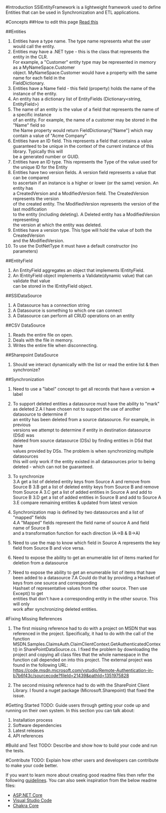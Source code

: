 #Introduction
SSIEntityFramework is a lightweight framework used to define Entities that can be used in Synchronization and ETL applications.  

#Concepts
##How to edit this page
[Read this](https://www.visualstudio.com/en-us/docs/reference/markdown-guidance)

##Entities
1. Entities have a type name. The type name represents what the user would call the entity.
2. Entities may have a .NET type - this is the class that represents the entity in the CLR.	 
For example, a "Customer" entity type may be represented in memory as a MyNameSpace.Customer  
object. MyNameSpace.Customer would have a property with the same name for each field in the  
FieldDictionary.
3. Entities have a Name field - this field (property) holds the name of the instance of the entity.
4. An entity has a dictionary list of EntityFields (Dictionary<string, EntityField>)
5. The name of an entity is the value of a field that represents the name of a specific instance  
of an entity. For example, the name of a customer may be stored in the "Name" field so  
the Name property would return FieldDictionary["Name"] which may contain a value of "Acme Company" 
6. Entities have an ID field. This represents a field that contains a value guaranteed 
to be unique in the context of the current instance of this library. Typically this will  
be a generated number or GUID.
7. Entities have an ID type. This represents the Type of the value used for the unique ID for the Entity
8. Entities have two version fields. A version field represents a value that can be compared  
to ascertain if an instance is a higher or lower (or the same) version. An entity has  
a CreatedVersion and a ModifiedVersion field. The CreatedVersion represents the version  
of the created entity. The ModifiedVersion represents the version of the last modification  
to the entity (including deleting). A Deleted entity has a ModifiedVersion representing  
the version at which the entity was deleted. 
9. Entities have a version type. This type will hold the value of both the CreatedVersion  
and the ModifiedVersion.
10. To use the DotNetType it must have a default constructor (no parameters)


##EntityField
1. An EntityField aggregates an object that implements IEntityField.
2. An IEntityField object implements a Validate(dynamic value) that can validate that value  
can be stored in the IEntityField object. 

##SSIDataSource
1. A Datasource has a connection string
2. A Datasource is something to which one can connect 
3. A Datasource can perform all CRUD operations on an entity

##CSV DataSource
1. Reads the entire file on open.
2. Deals with the file in memory.
3. Writes the entire file when disconnecting.

##Sharepoint DataSource
1. Should we interact dynamically with the list or read the entire list & then synchronize?
 

##Synchronization
1. Need to use a "label" concept to get all records that have a version => label
2. To support deleted entities a datasource must have the ability to "mark" as deleted
  2.A   I have chosen not to support the use of another datasource to determine if  
    an entity has been deleted from a source datasource. For example, in previous  
    versions we attempt to determine if entity in destination datasource (DSd) was  
    deleted from source datasource (DSs) by finding entities in DSd that have  
    values provided by DSs. The problem is when synchronizing multiple datasources  
    this will only work if the entity existed in all datasources prior to being  
    deleted - which can not be guaranteed.
    
3. To synchronize  
  3.A get a list of deleted entity keys from Source A and remove from Source B
  3.B get a list of deleted entity keys from Source B and remove from Source A
  3.C get a list of added entities in Source A and add to Source B
  3.D get a list of added entities in Source B and add to Source A
  3.E compare remaining entities & updated from latest version
  
4. Synchronization map is defined by two datasources and a list of "mapped" fields  
  4.A "Mapped" fields represent the field name of source A and field name of Source B  
  and a transformation function for each direction (A->B & B->A)
   
5. Need to use the map to know which field in Source A represents the key field from Source B and vice versa.
 
6. Need to expose the ability to get an enumerable list of items marked for deletion from a datasource

7. Need to expose the ability to get an enumerable list of items that have been added to a datasource
  7.A Could do that by providing a Hashset of keys from one source and corresponding  
  Hashset of representative values from the other source. Then use Except() to get  
  entities that don't have a corresponding entity in the other source. This will only  
  work after synchronizing deleted entities.

#Fixing Missing References
1. The first missing reference had to do with a project on MSDN that was referenced in the project. Specifically, it had to do with the call of the function MSDN.Samples.ClaimsAuth.ClaimClientContext.GetAuthenticatedContext() in SharePointDataSource.cs.
I fixed the problem by downloading the project and copying all class files that the whole namespace in the function call depended on into this project. The external project was found in the following URL: https://code.msdn.microsoft.com/vstudio/Remote-Authentication-in-b7b6f43c/sourcecode?fileId=21439&pathId=1351975828

2. The second missing reference had to do with the SharePoint Client Library. I found a nuget package (Microsoft.Sharepoint) that fixed the issue.

#Getting Started
TODO: Guide users through getting your code up and running on their own system. In this section you can talk about:
1.	Installation process
2.	Software dependencies
3.	Latest releases
4.	API references

#Build and Test
TODO: Describe and show how to build your code and run the tests. 

#Contribute
TODO: Explain how other users and developers can contribute to make your code better. 

If you want to learn more about creating good readme files then refer the following [guidelines](https://www.visualstudio.com/en-us/docs/git/create-a-readme). You can also seek inspiration from the below readme files:
- [ASP.NET Core](https://github.com/aspnet/Home)
- [Visual Studio Code](https://github.com/Microsoft/vscode)
- [Chakra Core](https://github.com/Microsoft/ChakraCore)
